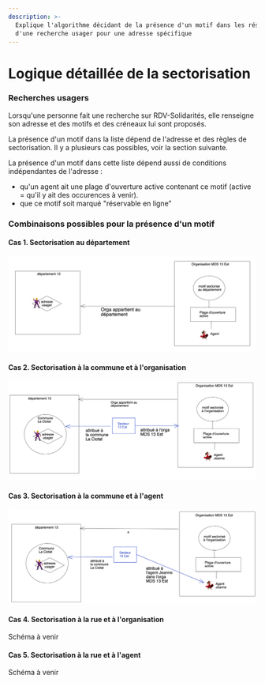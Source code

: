 ```yaml
---
description: >-
  Explique l'algorithme décidant de la présence d'un motif dans les résultats
  d'une recherche usager pour une adresse spécifique
---
```


# Logique détaillée de la sectorisation

### Recherches usagers

Lorsqu'une personne fait une recherche sur RDV-Solidarités, elle renseigne son adresse et des motifs et des créneaux lui sont proposés. 

La présence d'un motif dans la liste dépend de l'adresse et des règles de sectorisation. Il y a plusieurs cas possibles, voir la section suivante.

La présence d'un motif dans cette liste dépend aussi de conditions indépendantes de l'adresse :

* qu'un agent ait une plage d'ouverture active contenant ce motif \(active = qu'il y ait des occurences à venir\).
* que ce motif soit marqué "réservable en ligne"

### Combinaisons possibles pour la présence d'un motif

#### Cas 1. Sectorisation au département

![](../../.gitbook/assets/cas-sectorisation-departement-commune.png)

#### Cas 2. Sectorisation à la commune et à l'organisation

![](../../.gitbook/assets/cas-sectorisation-departement-commune%20%281%29.png)

#### Cas 3. Sectorisation à la commune et à l'agent

![](../../.gitbook/assets/cas-sectorisation-departement-commune%20%282%29.png)

#### Cas 4. Sectorisation à la rue et à l'organisation

Schéma à venir

#### Cas 5. Sectorisation à la rue et à l'agent

Schéma à venir

